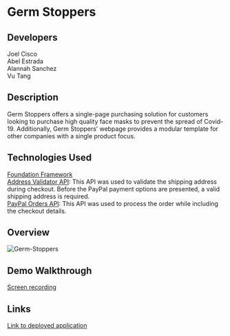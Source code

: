 # Germ Stoppers

## Developers

Joel Cisco <br />
Abel Estrada <br />
Alannah Sanchez <br />
Vu Tang

## Description

Germ Stoppers offers a single-page purchasing solution for customers looking to purchase high quality face masks to prevent the spread of Covid-19. Additionally, Germ Stoppers’ webpage provides a modular template for other companies with a single product focus.

## Technologies Used

[Foundation Framework](https://get.foundation/) <br />
[Address Validator API](https://www.address-validator.net/api.html): This API was used to validate the shipping address during checkout. Before the PayPal payment options are presented, a valid shipping address is required. <br />
[PayPal Orders API](https://developer.paypal.com/docs/checkout/#): This API was used to process the order while including the checkout details.

## Overview

![Germ-Stoppers](https://user-images.githubusercontent.com/68674610/93415178-c76eec00-f857-11ea-9c33-00ad2f2409a7.png)

## Demo Walkthrough

[Screen recording](https://www.awesomescreenshot.com/video/1041720?key=f8d94fe2954de01ff5001a8818b28f52)<br />

## Links

[Link to deployed application](https://vutanguofa.github.io/group4_project1/)